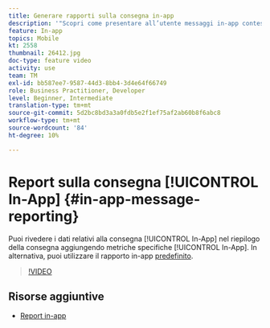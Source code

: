 ```yaml
---
title: Generare rapporti sulla consegna in-app
description: '"Scopri come presentare all’utente messaggi in-app contestualmente pertinenti in risposta al comportamento in tempo reale di un cliente all’interno dell’app mobile."'
feature: In-app
topics: Mobile
kt: 2558
thumbnail: 26412.jpg
doc-type: feature video
activity: use
team: TM
exl-id: bb587ee7-9587-44d3-8bb4-3d4e64f66749
role: Business Practitioner, Developer
level: Beginner, Intermediate
translation-type: tm+mt
source-git-commit: 5d2bc8bd3a3a0fdb5e2f1ef75af2ab60b8f6abc8
workflow-type: tm+mt
source-wordcount: '84'
ht-degree: 10%

---
```


# Report sulla consegna [!UICONTROL In-App] {#in-app-message-reporting}

Puoi rivedere i dati relativi alla consegna [!UICONTROL In-App] nel riepilogo della consegna aggiungendo metriche specifiche [!UICONTROL In-App]. In alternativa, puoi utilizzare il rapporto in-app [predefinito](https://docs.adobe.com/content/help/en/campaign-standard/using/reporting/list-of-reports/in-app-report.html).

>[!VIDEO](https://video.tv.adobe.com/v/26412?quality=12)

## Risorse aggiuntive

* [Report in-app](https://docs.adobe.com/content/help/en/campaign-standard/using/reporting/list-of-reports/in-app-report.html)
